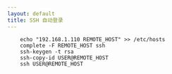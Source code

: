 ```yaml
---
layout: default
title: SSH 自动登录
---
```


        echo "192.168.1.110 REMOTE_HOST" >> /etc/hosts
        complete -F REMOTE_HOST ssh
        ssh-keygen -t rsa
        ssh-copy-id USER@REMOTE_HOST
        ssh USER@REMOTE_HOST

